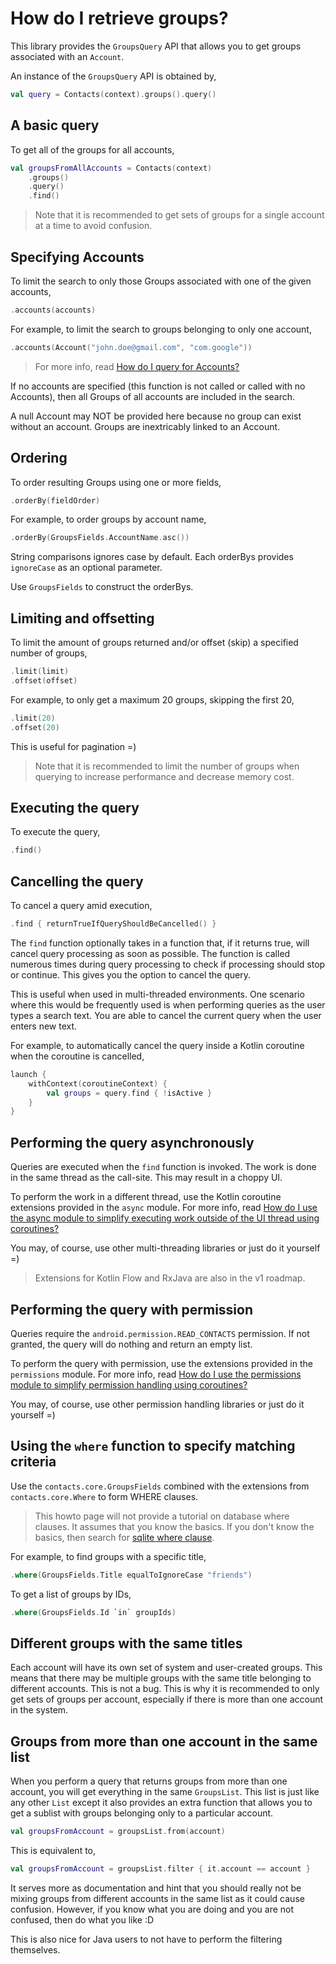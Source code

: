# How do I retrieve groups?

This library provides the `GroupsQuery` API that allows you to get groups associated with an 
`Account`.

An instance of the `GroupsQuery` API is obtained by,

```kotlin
val query = Contacts(context).groups().query()
```

## A basic query

To get all of the groups for all accounts,

```kotlin
val groupsFromAllAccounts = Contacts(context)
    .groups()
    .query()
    .find()
```

> Note that it is recommended to get sets of groups for a single account at a time to avoid confusion.

## Specifying Accounts

To limit the search to only those Groups associated with one of the given accounts,

```kotlin
.accounts(accounts)
```

For example, to limit the search to groups belonging to only one account,

```kotlin
.accounts(Account("john.doe@gmail.com", "com.google"))
```

> For more info, read [How do I query for Accounts?](/contacts-android/howto/howto-query-accounts.html)

If no accounts are specified (this function is not called or called with no Accounts), then all
Groups of all accounts are included in the search.

A null Account may NOT be provided here because no group can exist without an account. Groups are
inextricably linked to an Account.

## Ordering

To order resulting Groups using one or more fields,

```kotlin
.orderBy(fieldOrder)
```

For example, to order groups by account name,

```kotlin
.orderBy(GroupsFields.AccountName.asc())
```

String comparisons ignores case by default. Each orderBys provides `ignoreCase` as an optional
parameter.

Use `GroupsFields` to construct the orderBys.

## Limiting and offsetting

To limit the amount of groups returned and/or offset (skip) a specified number of groups,

```kotlin
.limit(limit)
.offset(offset)
```

For example, to only get a maximum 20 groups, skipping the first 20,

```kotlin
.limit(20)
.offset(20)
```

This is useful for pagination =)

> Note that it is recommended to limit the number of groups when querying to increase performance
> and decrease memory cost.

## Executing the query

To execute the query,

```kotlin
.find()
```

## Cancelling the query

To cancel a query amid execution,

```kotlin
.find { returnTrueIfQueryShouldBeCancelled() }
```

The `find` function optionally takes in a function that, if it returns true, will cancel query
processing as soon as possible. The function is called numerous times during query processing to
check if processing should stop or continue. This gives you the option to cancel the query.

This is useful when used in multi-threaded environments. One scenario where this would be frequently
used is when performing queries as the user types a search text. You are able to cancel the current
query when the user enters new text.

For example, to automatically cancel the query inside a Kotlin coroutine when the coroutine is cancelled,

```kotlin
launch {
    withContext(coroutineContext) {
        val groups = query.find { !isActive }
    }
}
```

## Performing the query asynchronously

Queries are executed when the `find` function is invoked. The work is done in the same thread as
the call-site. This may result in a choppy UI.

To perform the work in a different thread, use the Kotlin coroutine extensions provided in the `async` module.
For more info, read [How do I use the async module to simplify executing work outside of the UI thread using coroutines?](/contacts-android/howto/howto-use-api-with-async-execution.html)

You may, of course, use other multi-threading libraries or just do it yourself =)

> Extensions for Kotlin Flow and RxJava are also in the v1 roadmap.

## Performing the query with permission

Queries require the `android.permission.READ_CONTACTS` permission. If not granted, the query will 
do nothing and return an empty list.

To perform the query with permission, use the extensions provided in the `permissions` module.
For more info, read [How do I use the permissions module to simplify permission handling using coroutines?](/contacts-android/howto/howto-use-api-with-permissions-handling.html)

You may, of course, use other permission handling libraries or just do it yourself =)

## Using the `where` function to specify matching criteria

Use the `contacts.core.GroupsFields` combined with the extensions from `contacts.core.Where` to form
WHERE clauses. 

> This howto page will not provide a tutorial on database where clauses. It assumes that you know the basics. 
> If you don't know the basics, then search for [sqlite where clause](https://www.google.com/search?q=sqlite+where+clause). 

For example, to find groups with a specific title,

```kotlin
.where(GroupsFields.Title equalToIgnoreCase "friends")
```

To get a list of groups by IDs,

```kotlin
.where(GroupsFields.Id `in` groupIds)
```

## Different groups with the same titles
  
Each account will have its own set of system and user-created groups. This means that there may be
multiple groups with the same title belonging to different accounts. This is not a bug. This is why
it is recommended to only get sets of groups per account, especially if there is more than one
account in the system.

## Groups from more than one account in the same list

When you perform a query that returns groups from more than one account, you will get everything
in the same `GroupsList`. This list is just like any other `List` except it also provides an extra
function that allows you to get a sublist with groups belonging only to a particular account.

```kotlin
val groupsFromAccount = groupsList.from(account)
```

This is equivalent to,

```kotlin
val groupsFromAccount = groupsList.filter { it.account == account }
```

It serves more as documentation and hint that you should really not be mixing groups from different
accounts in the same list as it could cause confusion. However, if you know what you are doing and
you are not confused, then do what you like :D 

This is also nice for Java users to not have to perform the filtering themselves.
